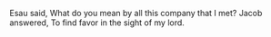 Esau said, What do you mean by all this company that I met? Jacob answered, To find favor in the sight of my lord.

